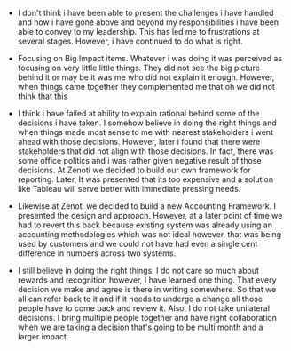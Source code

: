 - I don't think i have been able to present the challenges i have handled and how i have gone above and beyond my responsibilities i have been able to convey to my leadership. This has led me to frustrations at several stages. However, i have continued to do what is right. 

- Focusing on Big Impact items. Whatever i was doing it was perceived as focusing on very little little things. They did not see the big picture behind it or may be it was me who did not explain it enough. However, when things came together they complemented me that oh we did not think that this 


- I think i have failed at ability to explain rational behind some of the decisions i have taken. I somehow believe in doing the right things and when things made most sense to me with nearest stakeholders i went ahead with those decisions. However, later i found that there were stakeholders that did not align with those decisions. In fact, there was some office politics and i was rather given negative result of those decisions. At Zenoti we decided to build our own framework for reporting. Later, It was presented that its too expensive and a solution like Tableau will serve better with immediate pressing needs. 


- Likewise at Zenoti we decided to build a new Accounting Framework. I presented the design and approach. However, at a later point of time we had to revert this back because existing system was already using an accounting methodologies which was not ideal however, that was being used by customers and we could not have had even a single cent difference in numbers across two systems.


- I still believe in doing the right things, I do not care so much about rewards and recognition however, I have learned one thing. That every decision we make and agree is there in writing somewhere. So that we all can refer back to it and if it needs to undergo a change all those people have to come back and review it. Also, I do not take unilateral decisions. I bring multiple people together and have right collaboration when we are taking a decision that's going to be multi month and a larger impact. 